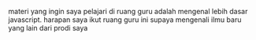 materi yang ingin saya pelajari di ruang guru adalah mengenal lebih dasar javascript. harapan saya ikut ruang guru ini supaya mengenali ilmu baru yang lain dari prodi saya 